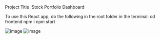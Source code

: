 
Project Title :Stock Portfolio Dashboard

To use this React app, do the following in the root folder in the terminal:
cd frontend
npm i
npm start

![image](https://github.com/srikar0805/SPD-React-/assets/80809381/2c4789b9-9137-49ac-88c1-9ccf1646a5ca)
![image](https://github.com/srikar0805/SPD-React-/assets/80809381/78d32064-63ad-47f4-a337-db405625bec7)

